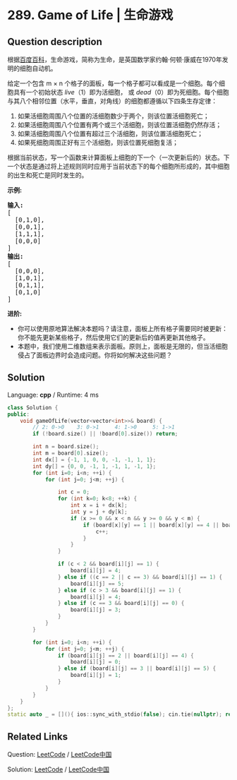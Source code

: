 # 289. Game of Life | 生命游戏

## Question description

<!--If you want to use the English description, use <p>According to the <a href="https://en.wikipedia.org/wiki/Conway%27s_Game_of_Life" target="_blank">Wikipedia&#39;s article</a>: &quot;The <b>Game of Life</b>, also known simply as <b>Life</b>, is a cellular automaton devised by the British mathematician John Horton Conway in 1970.&quot;</p>

<p>Given a <i>board</i> with <i>m</i> by <i>n</i> cells, each cell has an initial state <i>live</i> (1) or <i>dead</i> (0). Each cell interacts with its <a href="https://en.wikipedia.org/wiki/Moore_neighborhood" target="_blank">eight neighbors</a> (horizontal, vertical, diagonal) using the following four rules (taken from the above Wikipedia article):</p>

<ol>
	<li>Any live cell with fewer than two live neighbors dies, as if caused by under-population.</li>
	<li>Any live cell with two or three live neighbors lives on to the next generation.</li>
	<li>Any live cell with more than three live neighbors dies, as if by over-population..</li>
	<li>Any dead cell with exactly three live neighbors becomes a live cell, as if by reproduction.</li>
</ol>

<p>Write a function to compute the next state (after one update) of the board given its current state.&nbsp;<span>The next state is created by applying the above rules simultaneously to every cell in the current state, where&nbsp;births and deaths occur simultaneously.</span></p>

<p><strong>Example:</strong></p>

<pre>
<strong>Input: 
</strong><span id="example-input-1-1">[
&nbsp; [0,1,0],
&nbsp; [0,0,1],
&nbsp; [1,1,1],
&nbsp; [0,0,0]
]</span>
<strong>Output: 
</strong><span id="example-output-1">[
&nbsp; [0,0,0],
&nbsp; [1,0,1],
&nbsp; [0,1,1],
&nbsp; [0,1,0]
]</span>
</pre>

<p><b>Follow up</b>:</p>

<ol>
	<li>Could you solve it in-place? Remember that the board needs to be updated at the same time: You cannot update some cells first and then use their updated values to update other cells.</li>
	<li>In this question, we represent the board using a 2D array. In principle, the board is infinite, which would cause problems when the active area encroaches the border of the array. How would you address these problems?</li>
</ol>
 instead-->
<p>根据<a href="https://baike.baidu.com/item/%E7%94%9F%E5%91%BD%E6%B8%B8%E6%88%8F/2926434?fr=aladdin" target="_blank">百度百科</a>，生命游戏，简称为生命，是英国数学家约翰&middot;何顿&middot;康威在1970年发明的细胞自动机。</p>

<p>给定一个包含 m &times; n 个格子的面板，每一个格子都可以看成是一个细胞。每个细胞具有一个初始状态 <em>live</em>（1）即为活细胞， 或 <em>dead</em>（0）即为死细胞。每个细胞与其八个相邻位置（水平，垂直，对角线）的细胞都遵循以下四条生存定律：</p>

<ol>
	<li>如果活细胞周围八个位置的活细胞数少于两个，则该位置活细胞死亡；</li>
	<li>如果活细胞周围八个位置有两个或三个活细胞，则该位置活细胞仍然存活；</li>
	<li>如果活细胞周围八个位置有超过三个活细胞，则该位置活细胞死亡；</li>
	<li>如果死细胞周围正好有三个活细胞，则该位置死细胞复活；</li>
</ol>

<p>根据当前状态，写一个函数来计算面板上细胞的下一个（一次更新后的）状态。下一个状态是通过将上述规则同时应用于当前状态下的每个细胞所形成的，其中细胞的出生和死亡是同时发生的。</p>

<p><strong>示例:</strong></p>

<pre><strong>输入: 
</strong>[
&nbsp; [0,1,0],
&nbsp; [0,0,1],
&nbsp; [1,1,1],
&nbsp; [0,0,0]
]
<strong>输出: 
</strong>[
&nbsp; [0,0,0],
&nbsp; [1,0,1],
&nbsp; [0,1,1],
&nbsp; [0,1,0]
]</pre>

<p><strong>进阶:</strong></p>

<ul>
	<li>你可以使用原地算法解决本题吗？请注意，面板上所有格子需要同时被更新：你不能先更新某些格子，然后使用它们的更新后的值再更新其他格子。</li>
	<li>本题中，我们使用二维数组来表示面板。原则上，面板是无限的，但当活细胞侵占了面板边界时会造成问题。你将如何解决这些问题？</li>
</ul>




## Solution

Language: **cpp**  /  Runtime: 4 ms

```cpp
class Solution {
public:
    void gameOfLife(vector<vector<int>>& board) {
        // 2: 0->0    3: 0->1     4: 1->0     5: 1->1
        if (!board.size() || !board[0].size()) return;

        int n = board.size();
        int m = board[0].size();
        int dx[] = {-1, 1, 0, 0, -1, -1, 1, 1};
        int dy[] = {0, 0, -1, 1, -1, 1, -1, 1};
        for (int i=0; i<n; ++i) {
            for (int j=0; j<m; ++j) {

                int c = 0;
                for (int k=0; k<8; ++k) {
                    int x = i + dx[k];
                    int y = j + dy[k];
                    if (x >= 0 && x < n && y >= 0 && y < m) {
                        if (board[x][y] == 1 || board[x][y] == 4 || board[x][y] == 5) {
                            c++;
                        }
                    }
                }

                if (c < 2 && board[i][j] == 1) {
                    board[i][j] = 4;
                } else if ((c == 2 || c == 3) && board[i][j] == 1) {
                    board[i][j] == 5;
                } else if (c > 3 && board[i][j] == 1) {
                    board[i][j] = 4;
                } else if (c == 3 && board[i][j] == 0) {
                    board[i][j] = 3;
                }
            }
        }

        for (int i=0; i<n; ++i) {
            for (int j=0; j<m; ++j) {
                if (board[i][j] == 2 || board[i][j] == 4) {
                    board[i][j] = 0;
                } else if (board[i][j] == 3 || board[i][j] == 5) {
                    board[i][j] = 1;
                }
            }
        }
    }
};
static auto _ = [](){ ios::sync_with_stdio(false); cin.tie(nullptr); return 0; }();
```



## Related Links

Question: [LeetCode](https://leetcode.com/problems/game-of-life/description/)  /  [LeetCode中国](https://leetcode-cn.com/problems/game-of-life/description/)

Solution: [LeetCode](https://leetcode.com/articles/game-of-life/)  /  [LeetCode中国](https://leetcode-cn.com/articles/game-of-life/)